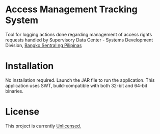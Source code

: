 # Access Management Tracking System

Tool for logging actions done regarding management of 
access rights requests handled by Supervisory Data Center - Systems Development Division, [Bangko Sentral ng Pilipinas](http://www.bsp.gov.ph/)

# Installation

No installation required. Launch the JAR file to run the application.
This application uses SWT, build-compatible with both 32-bit and 64-bit binaries.

# License

This project is currently [Unlicensed.](http://unlicense.org/)
